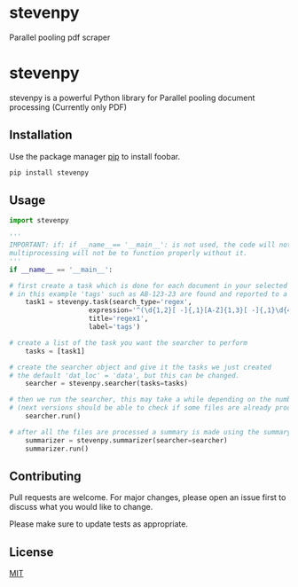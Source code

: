 # stevenpy
 Parallel pooling pdf scraper

# stevenpy

stevenpy is a powerful Python library for Parallel pooling document processing (Currently only PDF)

## Installation

Use the package manager [pip](https://pip.pypa.io/en/stable/) to install foobar.

```bash
pip install stevenpy
```

## Usage

```python
import stevenpy

'''
IMPORTANT: if: if __name__== '__main__': is not used, the code will not work!!!
multiprocessing will not be to function properly without it.
'''
if __name__ == '__main__':

# first create a task which is done for each document in your selected document folder
# in this example 'tags' such as AB-123-23 are found and reported to a summary file
    task1 = stevenpy.task(search_type='regex',
                    expression='^(\d{1,2}[ -]{,1}[A-Z]{1,3}[ -]{,1}\d{4}[A-Z]*).*$',
                    title='regex1',
                    label='tags')

# create a list of the task you want the searcher to perform
    tasks = [task1]

# create the searcher object and give it the tasks we just created
# the default 'dat_loc' = 'data', but this can be changed.
    searcher = stevenpy.searcher(tasks=tasks)

# then we run the searcher, this may take a while depending on the number of files to process
# (next versions should be able to check if some files are already processed)
    searcher.run()

# after all the files are processed a summary is made using the summary object
    summarizer = stevenpy.summarizer(searcher=searcher)
    summarizer.run()
```

## Contributing
Pull requests are welcome. For major changes, please open an issue first to discuss what you would like to change.

Please make sure to update tests as appropriate.

## License
[MIT](https://choosealicense.com/licenses/mit/)
